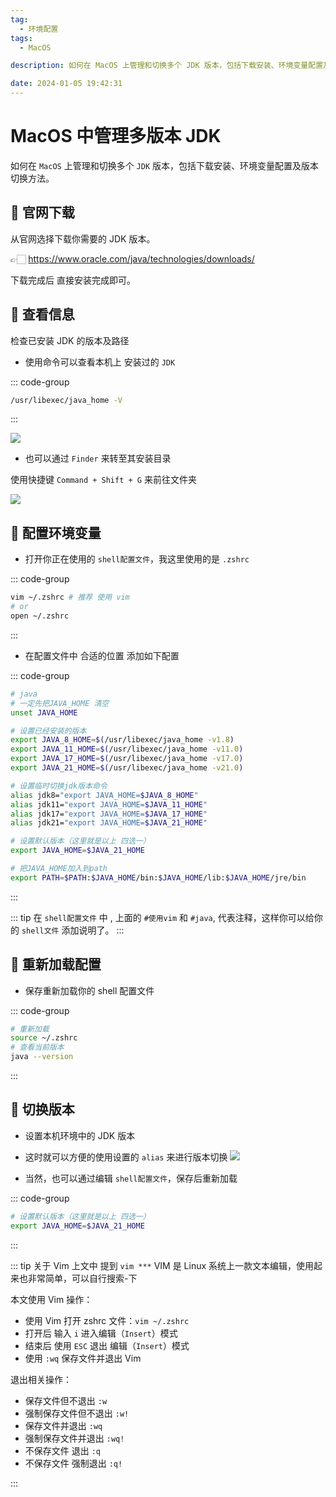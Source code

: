```yaml
---
tag:
  - 环境配置
tags:
  - MacOS

description: 如何在 MacOS 上管理和切换多个 JDK 版本，包括下载安装、环境变量配置及版本切换方法。

date: 2024-01-05 19:42:31
---
```


# MacOS 中管理多版本 JDK

如何在 `MacOS` 上管理和切换多个 `JDK` 版本，包括下载安装、环境变量配置及版本切换方法。

## 🔌 官网下载

从官网选择下载你需要的 JDK 版本。

👉🏻 https://www.oracle.com/java/technologies/downloads/

下载完成后 直接安装完成即可。

## 🔌 查看信息

检查已安装 JDK 的版本及路径

- 使用命令可以查看本机上 安装过的 `JDK`

::: code-group

```sh
/usr/libexec/java_home -V
```

:::

![](http://images.qiuyouyou.cn/notes/jdk-version.jpg)

- 也可以通过 `Finder` 来转至其安装目录

使用快捷键 `Command + Shift + G` 来前往文件夹

![](http://images.qiuyouyou.cn/notes/jdk-finder.jpg)

## 🔌 配置环境变量

- 打开你正在使用的 `shell配置文件`，我这里使用的是 `.zshrc`

::: code-group

```sh
vim ~/.zshrc # 推荐 使用 vim
# or
open ~/.zshrc
```

:::

- 在配置文件中 合适的位置 添加如下配置

::: code-group

```sh
# java
# 一定先把JAVA_HOME 清空
unset JAVA_HOME

# 设置已经安装的版本
export JAVA_8_HOME=$(/usr/libexec/java_home -v1.8)
export JAVA_11_HOME=$(/usr/libexec/java_home -v11.0)
export JAVA_17_HOME=$(/usr/libexec/java_home -v17.0)
export JAVA_21_HOME=$(/usr/libexec/java_home -v21.0)

# 设置临时切换jdk版本命令
alias jdk8="export JAVA_HOME=$JAVA_8_HOME"
alias jdk11="export JAVA_HOME=$JAVA_11_HOME"
alias jdk17="export JAVA_HOME=$JAVA_17_HOME"
alias jdk21="export JAVA_HOME=$JAVA_21_HOME"

# 设置默认版本（这里就是以上 四选一）
export JAVA_HOME=$JAVA_21_HOME

# 把JAVA_HOME加入到path
export PATH=$PATH:$JAVA_HOME/bin:$JAVA_HOME/lib:$JAVA_HOME/jre/bin
```

:::

::: tip
在 `shell配置文件` 中 , 上面的 `#使用vim` 和 `#java`, 代表注释，这样你可以给你的 `shell文件` 添加说明了。
:::

## 🔌 重新加载配置

- 保存重新加载你的 shell 配置文件

::: code-group

```sh
# 重新加载
source ~/.zshrc
# 查看当前版本
java --version
```

:::

## 🔌 切换版本

- 设置本机环境中的 JDK 版本

- 这时就可以方便的使用设置的 `alias` 来进行版本切换
  ![](http://images.qiuyouyou.cn/notes/jdk-alias.jpg)

- 当然，也可以通过编辑 `shell配置文件`，保存后重新加载

::: code-group

```sh
# 设置默认版本（这里就是以上 四选一）
export JAVA_HOME=$JAVA_21_HOME
```

:::

::: tip 关于 Vim
上文中 提到 `vim ***` VIM 是 Linux 系统上一款文本编辑，使用起来也非常简单，可以自行搜索-下

本文使用 Vim 操作：

- 使用 Vim 打开 zshrc 文件：`vim ~/.zshrc`
- 打开后 输入 `i` 进入编辑（`Insert`）模式
- 结束后 使用 `ESC` 退出 编辑（`Insert`）模式
- 使用 `:wq` 保存文件并退出 Vim

退出相关操作：

- 保存文件但不退出 `:w`
- 强制保存文件但不退出 `:w!`
- 保存文件并退出 `:wq`
- 强制保存文件并退出 `:wq!`
- 不保存文件 退出 `:q`
- 不保存文件 强制退出 `:q!`

:::
